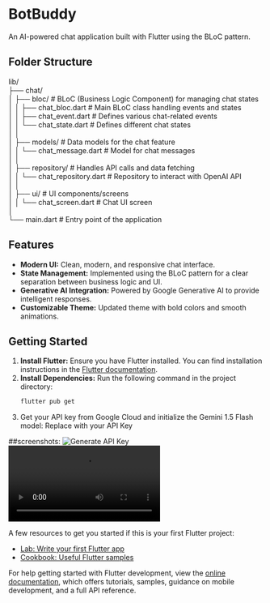 # BotBuddy

An AI-powered chat application built with Flutter using the BLoC pattern.

## Folder Structure

lib/  
├── chat/  
│ ├── bloc/ # BLoC (Business Logic Component) for managing chat states  
│ │ ├── chat_bloc.dart # Main BLoC class handling events and states  
│ │ ├── chat_event.dart # Defines various chat-related events  
│ │ └── chat_state.dart # Defines different chat states  
│ │  
│ ├── models/ # Data models for the chat feature  
│ │ └── chat_message.dart # Model for chat messages  
│ │  
│ ├── repository/ # Handles API calls and data fetching  
│ │ └── chat_repository.dart # Repository to interact with OpenAI API  
│ │  
│ ├── ui/ # UI components/screens  
│ │ └── chat_screen.dart # Chat UI screen  
│  
└── main.dart # Entry point of the application

## Features

- **Modern UI:** Clean, modern, and responsive chat interface.
- **State Management:** Implemented using the BLoC pattern for a clear separation between business logic and UI.
- **Generative AI Integration:** Powered by Google Generative AI to provide intelligent responses.
- **Customizable Theme:** Updated theme with bold colors and smooth animations.

## Getting Started

1. **Install Flutter:** Ensure you have Flutter installed. You can find installation instructions in the [Flutter documentation](https://docs.flutter.dev/).
2. **Install Dependencies:** Run the following command in the project directory:
   ```bash
   flutter pub get
   ```
3. Get your API key from Google Cloud and initialize the Gemini 1.5 Flash model:
   Replace with your API Key

##screenshots:
![Generate API Key](Generate_API_Key.gif)
![UI screen](UI_Screen.mp4)

A few resources to get you started if this is your first Flutter project:

- [Lab: Write your first Flutter app](https://docs.flutter.dev/get-started/codelab)
- [Cookbook: Useful Flutter samples](https://docs.flutter.dev/cookbook)

For help getting started with Flutter development, view the
[online documentation](https://docs.flutter.dev/), which offers tutorials,
samples, guidance on mobile development, and a full API reference.
